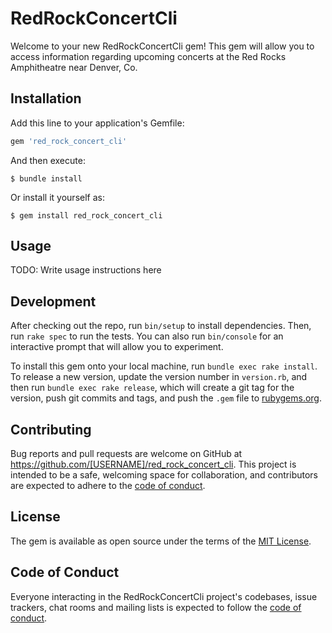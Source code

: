 # RedRockConcertCli

Welcome to your new RedRockConcertCli gem! This gem will allow you to access information regarding upcoming concerts at the Red Rocks Amphitheatre near Denver, Co.

## Installation

Add this line to your application's Gemfile:

```ruby
gem 'red_rock_concert_cli'
```

And then execute:

    $ bundle install

Or install it yourself as:

    $ gem install red_rock_concert_cli

## Usage

TODO: Write usage instructions here

## Development

After checking out the repo, run `bin/setup` to install dependencies. Then, run `rake spec` to run the tests. You can also run `bin/console` for an interactive prompt that will allow you to experiment.

To install this gem onto your local machine, run `bundle exec rake install`. To release a new version, update the version number in `version.rb`, and then run `bundle exec rake release`, which will create a git tag for the version, push git commits and tags, and push the `.gem` file to [rubygems.org](https://rubygems.org).

## Contributing

Bug reports and pull requests are welcome on GitHub at https://github.com/[USERNAME]/red_rock_concert_cli. This project is intended to be a safe, welcoming space for collaboration, and contributors are expected to adhere to the [code of conduct](https://github.com/[USERNAME]/red_rock_concert_cli/blob/master/CODE_OF_CONDUCT.md).


## License

The gem is available as open source under the terms of the [MIT License](https://opensource.org/licenses/MIT).

## Code of Conduct

Everyone interacting in the RedRockConcertCli project's codebases, issue trackers, chat rooms and mailing lists is expected to follow the [code of conduct](https://github.com/[USERNAME]/red_rock_concert_cli/blob/master/CODE_OF_CONDUCT.md).
